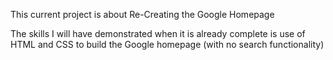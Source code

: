 This  current project is about Re-Creating the Google Homepage

The skills I will have demonstrated when it is already complete is use of HTML and CSS 
to build the Google homepage (with no search functionality)
